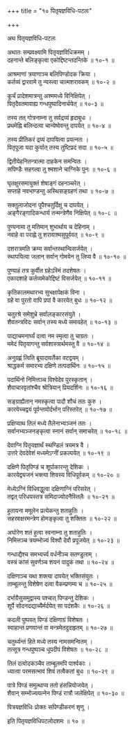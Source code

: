 +++
title = "१० पितृयज्ञविधि-पटलः"

+++
  
  
  
अथ पितृयज्ञविधि-पटलः  
  
अथातः सम्प्रवक्ष्यामि पितृयज्ञविधिक्रमम् ।  
दहनान्ते बलिङ्कृत्वा एकोद्दिष्टन्तदन्तिके ॥ १०-१ ॥  
  
आश्रमाणां त्रयाणाञ्च बलिपिण्डोदक क्रिया ।  
कर्तव्यं द्वारवामे तु न्यस्त्वा चात्मशरावकम् ॥ १०-२ ॥  
  
कूर्चं प्रादेशमात्रन्तु अश्ममध्ये विनिक्षिपेत् ।  
पितृदैवतमावाह्य गन्धपुष्पादिनार्चयेत् ॥ १०-३ ॥  
  
तस्य तत् गोत्रनाम्ना तु सर्वद्रव्यं हृदाबुधः ।  
प्रथमेह्नि बलिन्दत्वा चान्येष्वेवन्तु दापयेत् ॥ १०-४ ॥  
  
तस्य प्रीतिकरं द्रव्यं दापयित्वा प्रयत्नतः ।  
पितृपूजा यदा कुर्यात् तस्य तुष्टिप्रदं सदा ॥ १०-५ ॥  
  
द्वितीयेहनितन्त्रात्मा दाहकेन समन्वितः ।  
सपिण्डैः सहगत्वा तु श्मशाने चाग्निके पुनः ॥ १०-६ ॥  
  
घृतक्षुरसमायुक्तं शेषाङ्गं दहनञ्चरेत् ।  
सप्ताहे नवभाण्डन्तु अस्थिसङ्ग्रहणं तथा ॥ १०-७ ॥  
  
सक्तुलाजोदना पूपैश्चतुर्दिक्षु च दापयेत् ।  
अङ्गैरङ्गादिकन्धार्य तन्मन्त्रेणैव निक्षिपेत् ॥ १०-८ ॥  
  
पुण्यनामा तु मतिमान् शुभार्थाय च देहिनाम् ।  
नवाहे वा पराह्णे तु शरावाश्मसुपूर्ववत् ॥ १०-९ ॥  
  
दशरात्रमति क्रम्य सर्वान्तस्थान्विसर्जयेत् ।  
स्थापयित्वा जलान् सर्वान् गोमयेन तु लिप्य वै ॥ १०-१० ॥  
  
पुण्याहं तत्र कुर्वीत ग्रहेऽस्मिं तदशेषतः ।  
एकादशाहे कर्तव्यमेकोद्दिष्टं विसर्जयेत् ॥ १०-११ ॥  
  
कृतिकालमथारभ्य सुभक्षापेक्षकं विना ।  
ग्रहे वा पुरतो वापि प्रपां वै कारयेत् बुधः ॥ १०-१२ ॥  
  
चतुरश्रे समेशुभ्रे सर्वालङ्कारसंयुते ।  
शैवतन्त्रविदः सर्वान् तस्य मध्ये समावहेत् ॥ १०-१३ ॥  
  
पाद्याचमनार्घ्यं दत्वा नम स्मृत्वा तु चाग्रतः ।  
ममेदं पितृयागन्तु सर्वशास्त्रार्थमस्तु वै ॥ १०-१४ ॥  
  
अनुग्रह्णं त्विति ब्रूयादावर्तेका वटद्वयम् ।  
श्राद्धकर्म समारभ्य दक्षिणे तत्पदार्थिनः ॥ १०-१५ ॥  
  
पदार्थिनो निमित्तञ्च विश्वेदेव पुरस्कृतान् ।  
शैवाचारवृतांश्चैव श्रोत्रियान् प्रियदर्शिनः ॥ १०-१६ ॥  
  
सङ्ग्राह्यैतान् नमस्कृत्वा पादौ शौचं ततः कुरु ।  
कारयेच्चद्वयं पूर्वन्तयोर्दर्भान् परिस्तरेत् ॥ १०-१७ ॥  
  
प्रक्षिप्याथ तिलं मध्ये तैलेनाभ्यञ्जनं ततः ।  
सर्वानभ्यञ्जनङ्कृत्वा स्नानं सर्वान् समाचरेत् ॥ १०-१८ ॥  
  
देवाग्नि पितृयज्ञार्थं स्थण्डिलं त्रयमत्र वै ।  
उत्तरे देवदेवेशं मध्यमेऽग्नीं प्रकल्पयेत् ॥ १०-१९ ॥  
  
दक्षिणे पितृपिण्डं च शूर्पाकारन्तु देशिकः ।  
कारयेद्व्यजनं भक्त्या शिवस्य विधिपूर्वकम् ॥ १०-२० ॥  
  
मेध्येऽग्निं विधिवद्धुत्वा दक्षिणाग्निं परिसरेत् ।  
तद्वत् परिधयस्तत्र समिदाज्योदनैस्तिलैः ॥ १०-२१ ॥  
  
हुतायना ममूलेन प्रत्येकन्तु शताहुतिः ।  
सहस्राक्षरमन्त्रेण होमङ्कृत्वा तु शक्तितः ॥ १०-२२ ॥  
  
अघोरेण शतं हुत्वा स्वनाम्ना तु शताहुतिः ।  
निमित्तञ्च त्रयम्भोज्यं विश्वौ देवौ प्रपूजयेत् ॥ १०-२३ ॥  
  
गन्धाद्यैश्च समभ्यर्च्य वर्धनीञ्च सतण्डुलाम् ।  
वस्त्रं कांसं सुवर्णञ्च शयनं पादुकं तथा ॥ १०-२४ ॥  
  
दक्षिणाञ्च यथा शक्त्या दापयेत् भक्तिसंयुतः ।  
ताम्बूलन्तु विशेषेण दत्वा वैकम्प्रणम्य च ॥ १०-२५ ॥  
  
दर्भाग्रैसुसमुद्वास्य पश्चात् पिण्डन्तु देशिकः ।  
शूर्पे सोदनदद्याच्यैर्मर्दयेत् सा पदंशकैः ॥ १०-२६ ॥  
  
कदली पुष्पवत् पिण्डं दक्षिणाग्रं विशेषतः ।  
स्वाहान्तं प्रणवान्तं वा मन्त्रमेतदुदाहृतम् ॥ १०-२७ ॥  
  
चतुर्थ्यन्तं हिते मध्ये तस्य नामसमन्वितम् ।  
तत्सूत्र गन्धपुष्पञ्च धूपदीपं विशेषतः ॥ १०-२८ ॥  
  
तिलं दत्वोदकञ्चैव ताम्बूलमपि पार्श्वकाः ।  
ध्यात्वा परमसत्भावं शिवं तत्वैकतां बुधः ॥ १०-२९ ॥  
  
पात्रे पिण्डं समुत्थाप्य ततो हंसन्नियोजयेत् ।  
शैवान् सम्भोज्ययत्नेन पिण्डं रात्रौ जलेक्षिपेत् ॥ १०-३० ॥  
  
पित्रयज्ञविधिः प्रोक्तः सपिण्डीकरणं शृणु ।  
  
इति पितृयज्ञविधिपटलोदशमः ॥ १० ॥  
  
  
